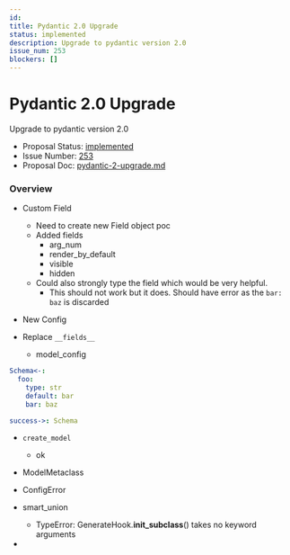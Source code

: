 ```yaml
---
id:
title: Pydantic 2.0 Upgrade
status: implemented
description: Upgrade to pydantic version 2.0
issue_num: 253
blockers: []
---
```

[//]: # (--start-header--DO NOT MODIFY)

# Pydantic 2.0 Upgrade

Upgrade to pydantic version 2.0

- Proposal Status: [implemented](README.md#status)
- Issue Number: [253](https://github.com/sudoblockio/tackle/issue/253)
- Proposal Doc: [pydantic-2-upgrade.md](https://github.com/sudoblockio/tackle/blob/main/proposals/pydantic-2-upgrade.md)

### Overview
[//]: # (--end-header--start-body--MODIFY)

- Custom Field
  - Need to create new Field object poc
  - Added fields
    - arg_num
    - render_by_default
    - visible
    - hidden
  - Could also strongly type the field which would be very helpful.
    - This should not work but it does. Should have error as the `bar: baz` is discarded

- New Config


- Replace `__fields__`
  - model_config

```yaml
Schema<-:
  foo:
    type: str
    default: bar
    bar: baz

success->: Schema
```


- `create_model`
  - ok

- ModelMetaclass
- ConfigError
- smart_union
  - TypeError: GenerateHook.__init_subclass__() takes no keyword arguments
-